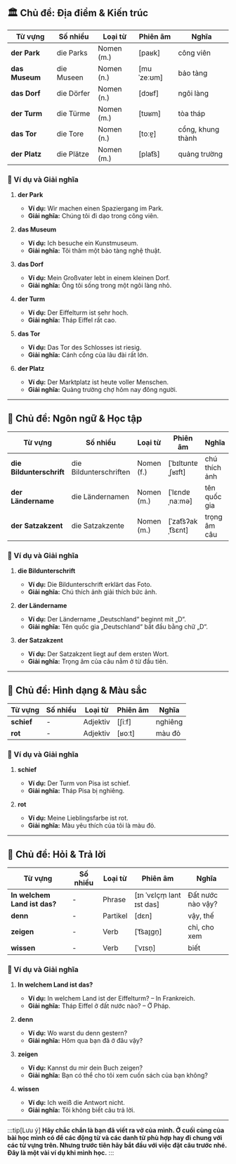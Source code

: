 ## **🏛️ Chủ đề: Địa điểm & Kiến trúc**

| **Từ vựng** | **Số nhiều** | **Loại từ** | **Phiên âm** | **Nghĩa**         |
| ----------- | ------------ | ----------- | ------------ | ----------------- |
| **der Park**    | die Parks    | Nomen (m.)  | [paʁk]       | công viên         |
| **das Museum**  | die Museen   | Nomen (n.)  | [muˈzeːʊm]   | bảo tàng          |
| **das Dorf**    | die Dörfer   | Nomen (n.)  | [dɔʁf]       | ngôi làng         |
| **der Turm**    | die Türme    | Nomen (m.)  | [tʊʁm]       | tòa tháp          |
| **das Tor**     | die Tore     | Nomen (n.)  | [toːɐ̯]      | cổng, khung thành |
| **der Platz**   | die Plätze   | Nomen (m.)  | [plat͡s]     | quảng trường      |

### **📌 Ví dụ và Giải nghĩa**

1. **der Park**
    
    - **Ví dụ:** Wir machen einen Spaziergang im Park.
    - **Giải nghĩa:** Chúng tôi đi dạo trong công viên.
2. **das Museum**
    
    - **Ví dụ:** Ich besuche ein Kunstmuseum.
    - **Giải nghĩa:** Tôi thăm một bảo tàng nghệ thuật.
3. **das Dorf**
    
    - **Ví dụ:** Mein Großvater lebt in einem kleinen Dorf.
    - **Giải nghĩa:** Ông tôi sống trong một ngôi làng nhỏ.
4. **der Turm**
    
    - **Ví dụ:** Der Eiffelturm ist sehr hoch.
    - **Giải nghĩa:** Tháp Eiffel rất cao.
5. **das Tor**
    
    - **Ví dụ:** Das Tor des Schlosses ist riesig.
    - **Giải nghĩa:** Cánh cổng của lâu đài rất lớn.
6. **der Platz**
    
    - **Ví dụ:** Der Marktplatz ist heute voller Menschen.
    - **Giải nghĩa:** Quảng trường chợ hôm nay đông người.

---

## **📸 Chủ đề: Ngôn ngữ & Học tập**

| **Từ vựng**          | **Số nhiều**           | **Loại từ** | **Phiên âm**       | **Nghĩa**     |
| -------------------- | ---------------------- | ----------- | ------------------ | ------------- |
| **die Bildunterschrift** | die Bildunterschriften | Nomen (f.)  | [ˈbɪltʊntɐˌʃʁɪft]  | chú thích ảnh |
| **der Ländername**       | die Ländernamen        | Nomen (m.)  | [ˈlɛndɐˌnaːmə]     | tên quốc gia  |
| **der Satzakzent**       | die Satzakzente        | Nomen (m.)  | [ˈzat͡sʔakˌt͡sɛnt] | trọng âm câu  |

### **📌 Ví dụ và Giải nghĩa**

1. **die Bildunterschrift**
    
    - **Ví dụ:** Die Bildunterschrift erklärt das Foto.
    - **Giải nghĩa:** Chú thích ảnh giải thích bức ảnh.
2. **der Ländername**
    
    - **Ví dụ:** Der Ländername „Deutschland“ beginnt mit „D“.
    - **Giải nghĩa:** Tên quốc gia „Deutschland“ bắt đầu bằng chữ „D“.
3. **der Satzakzent**
    
    - **Ví dụ:** Der Satzakzent liegt auf dem ersten Wort.
    - **Giải nghĩa:** Trọng âm của câu nằm ở từ đầu tiên.

---

## **🎨 Chủ đề: Hình dạng & Màu sắc**

| **Từ vựng** | **Số nhiều** | **Loại từ** | **Phiên âm** | **Nghĩa** |
| ----------- | ------------ | ----------- | ------------ | --------- |
| **schief**      | -            | Adjektiv    | [ʃiːf]       | nghiêng   |
| **rot**         | -            | Adjektiv    | [ʁoːt]       | màu đỏ    |

### **📌 Ví dụ và Giải nghĩa**

1. **schief**
    
    - **Ví dụ:** Der Turm von Pisa ist schief.
    - **Giải nghĩa:** Tháp Pisa bị nghiêng.
2. **rot**
    
    - **Ví dụ:** Meine Lieblingsfarbe ist rot.
    - **Giải nghĩa:** Màu yêu thích của tôi là màu đỏ.

---

## **💬 Chủ đề: Hỏi & Trả lời**

| **Từ vựng**              | **Số nhiều** | **Loại từ** | **Phiên âm**              | **Nghĩa**         |
| ------------------------ | ------------ | ----------- | ------------------------- | ----------------- |
| **In welchem Land ist das?** | -            | Phrase      | [ɪn ˈvɛlçm̩ lant ɪst das] | Đất nước nào vậy? |
| **denn**                     | -            | Partikel    | [dɛn]                     | vậy, thế          |
| **zeigen**                   | -            | Verb        | [ˈt͡saɪ̯ɡn̩]              | chỉ, cho xem      |
| **wissen**                   | -            | Verb        | [ˈvɪsn̩]                  | biết              |

### **📌 Ví dụ và Giải nghĩa**

1. **In welchem Land ist das?**
    
    - **Ví dụ:** In welchem Land ist der Eiffelturm? – In Frankreich.
    - **Giải nghĩa:** Tháp Eiffel ở đất nước nào? – Ở Pháp.
2. **denn**
    
    - **Ví dụ:** Wo warst du denn gestern?
    - **Giải nghĩa:** Hôm qua bạn đã ở đâu vậy?
3. **zeigen**
    
    - **Ví dụ:** Kannst du mir dein Buch zeigen?
    - **Giải nghĩa:** Bạn có thể cho tôi xem cuốn sách của bạn không?
4. **wissen**
    
    - **Ví dụ:** Ich weiß die Antwort nicht.
    - **Giải nghĩa:** Tôi không biết câu trả lời.


---
:::tip[Lưu ý]
**Hãy chắc chắn là bạn đã viết ra vở của mình. Ở cuối cùng của bài học mình có để các động từ và các danh từ phù hợp hay đi chung với các từ vựng trên. Nhưng trước tiên hãy bắt đầu với việc đặt câu trước nhé. Đây là một vài ví dụ khi mình học.**
:::